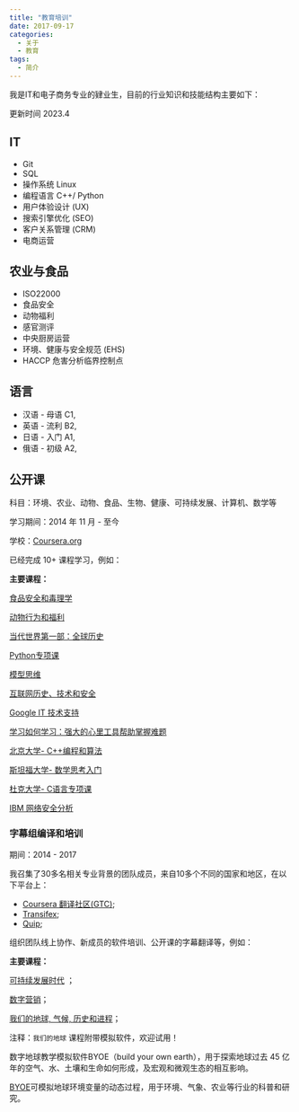 ```yaml
---
title: "教育培训"
date: 2017-09-17
categories:
  - 关于
  - 教育
tags:
  - 简介
---
```



我是IT和电子商务专业的肄业生，目前的行业知识和技能结构主要如下：

更新时间 2023.4

## IT

- Git
- SQL
- 操作系统 Linux
- 编程语言 C++/ Python
- 用户体验设计 (UX)
- 搜索引擎优化 (SEO)
- 客户关系管理 (CRM)
- 电商运营

## 农业与食品

- ISO22000
- 食品安全
- 动物福利
- 感官测评
- 中央厨房运营
- 环境、健康与安全规范 (EHS)
- HACCP 危害分析临界控制点


## 语言

- 汉语 - 母语 C1,
- 英语 - 流利 B2,
- 日语 - 入门 A1,
- 俄语 - 初级 A2,


## 公开课

科目：环境、农业、动物、食品、生物、健康、可持续发展、计算机、数学等

学习期间：2014 年 11 月 - 至今

学校：[Coursera.org](http://coursera.org/)

已经完成 10+ 课程学习，例如：

**主要课程：**

[食品安全和毒理学](https://www.coursera.org/learn/shipin-anquan)

[动物行为和福利](https://www.coursera.org/learn/animal-welfare)

[当代世界第一部：全球历史](https://www.coursera.org/learn/modern-world)

[Python专项课](https://www.coursera.org/specializations/python)

[模型思维](https://www.coursera.org/learn/model-thinking)

[互联网历史、技术和安全](https://www.coursera.org/learn/internet-history)

[Google IT 技术支持](https://www.coursera.org/professional-certificates/google-it-support?)

[学习如何学习：强大的心里工具帮助掌握难题](https://www.coursera.org/learn/learning-how-to-learn)

[北京大学- C++编程和算法](https://www.coursera.org/specializations/biancheng-suanfa)

[斯坦福大学- 数学思考入门](https://www.coursera.org/learn/mathematical-thinking/)

[杜克大学- C语言专项课](https://www.coursera.org/specializations/c-programming)

[IBM 网络安全分析](https://www.coursera.org/professional-certificates/ibm-cybersecurity-analyst)



### 字幕组编译和培训

期间：2014 - 2017

我召集了30多名相关专业背景的团队成员，来自10多个不同的国家和地区，在以下平台上：
- [Coursera 翻译社区(GTC)](https://www.coursera.support/s/feed/0D51U00003BmIp9SAF?language=en_US);
- [Transifex](http://transifex.com);
- [Quip](https://quip.com/);

组织团队线上协作、新成员的软件培训、公开课的字幕翻译等，例如：


**主要课程：**

[可持续发展时代](https://www.coursera.org/learn/sustainable-development) ；

[数字营销](https://www.coursera.org/specializations/digital-marketing)；

[我们的地球, 气候, 历史和进程](https://www.coursera.org/learn/our-earth)；

注释：```我们的地球``` 课程附带模拟软件，欢迎试用！

数字地球教学模拟软件BYOE（build your own earth），用于探索地球过去 45 亿年的空气、水、土壤和生命如何形成，及宏观和微观生态的相互影响。

[BYOE](http://www.buildyourownearth.com/)可模拟地球环境变量的动态过程，用于环境、气象、农业等行业的科普和研究。
